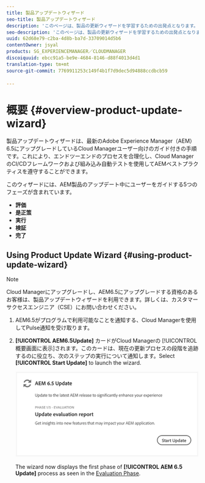```yaml
---
title: 製品アップデートウィザード
seo-title: 製品アップデートウィザード
description: 'このページは、製品の更新ウィザードを学習するための出発点となります。 '
seo-description: 'このページは、製品の更新ウィザードを学習するための出発点となります。 '
uuid: 62d68e79-c2ba-4d8b-ba7d-33709014d5b6
contentOwner: jsyal
products: SG_EXPERIENCEMANAGER／CLOUDMANAGER
discoiquuid: ebcc91a5-be9e-4684-8146-d88f4013d4d1
translation-type: tm+mt
source-git-commit: 7769911253c149f4b1f7d9dec5d94888ccdbcb59

---
```



# 概要 {#overview-product-update-wizard}

製品アップデートウィザードは、最新のAdobe Experience Manager（AEM）6.5にアップグレードしているCloud Managerユーザー向けのガイド付きの手順です。これにより、エンドツーエンドのプロセスを合理化し、Cloud ManagerのCI/CDフレームワークおよび組み込み自動テストを使用してAEMベストプラクティスを遵守することができます。

このウィザードには、AEM製品のアップデート中にユーザーをガイドする5つのフェーズが含まれています。

* **評価**
* **是正策**
* **実行**
* **検証**
* **完了**


## Using Product Update Wizard {#using-product-update-wizard}

>[!NOTE]
>Cloud Managerにアップグレードし、AEM6.5にアップグレードする資格のあるお客様は、製品アップデートウィザードを利用できます。詳しくは、カスタマーサクセスエンジニア（CSE）にお問い合わせください。

1. AEM6.5がプログラムで利用可能なことを通知する、Cloud Managerを使用してPulse通知を受け取ります。

1. **[!UICONTROL AEM6.5Update]** カードがCloud Managerの [!UICONTROL 概要画面に表示]されます。このカードは、現在の更新プロセスの段階を追跡するのに役立ち、次のステップの実行について通知します。Select **[!UICONTROL Start Update]** to launch the wizard.

   ![](assets/Start-Update.png)

   The wizard now displays the first phase of **[!UICONTROL AEM 6.5 Update]** process as seen in the [Evaluation Phase](evaluation.md).
